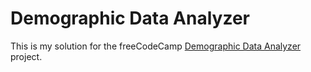 # Demographic Data Analyzer

This is my solution for the freeCodeCamp [Demographic Data Analyzer](https://www.freecodecamp.org/learn/data-analysis-with-python/data-analysis-with-python-projects/demographic-data-analyzer
) project. 
